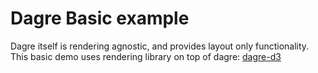 # Dagre Basic example

Dagre itself is rendering agnostic, and provides
layout only functionality. This basic demo uses
rendering library on top of dagre: [dagre-d3](https://github.com/cpettitt/dagre-d3)

